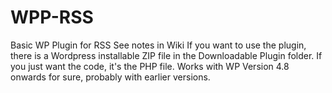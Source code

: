 # WPP-RSS
Basic WP Plugin for RSS
See notes in Wiki
If you want to use the plugin, there is a Wordpress installable ZIP file in the Downloadable Plugin folder.
If you just want the code, it's the PHP file.
Works with WP Version 4.8 onwards for sure, probably with earlier versions.
